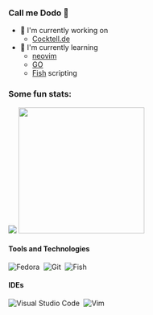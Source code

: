 ### Call me Dodo 🦤

- 🔧 I'm currently working on
   - [Cocktell.de](https://github.com/Blacktea1501/Cocktell.de)
- 📖 I'm currently learning
   - [neovim](https://neovim.io/)
   - [GO](https://go.dev/)
   - [Fish](https://fishshell.com/docs/current/) scripting

### Some fun stats:
  <p align=left>
  <img src="https://github-readme-stats-dodo.vercel.app/api/top-langs/?username=DonatienLeray&count_private=true&show_icons=true&theme=github_dark&langs_count=10&text_color=B2B2B2&border_radius=30&layout=compact&hide_title=true&size_weight=0.6&count_weight=0.4">
  <img src="https://github-readme-stats-dodo.vercel.app/api?username=DonatienLeray&amp;show_icons=true&amp;theme=github_dark&amp;border_radius=30&amp;hide_rank=true" width="250vh">
</p>

<!---
Badges from: https://dev.to/envoy_/150-badges-for-github-pnk

#### Languages:

![Java](https://img.shields.io/badge/Java-ED8B00?style=for-the-badge&logo=java&logoColor=white)&nbsp;
![Python](https://img.shields.io/badge/Python-3776AB?style=for-the-badge&logo=python&logoColor=white)&nbsp;
![LaTeX](https://img.shields.io/badge/latex-%23008080.svg?style=for-the-badge&logo=latex&logoColor=white)&nbsp;
![Markdown](https://img.shields.io/badge/markdown-%23000000.svg?style=for-the-badge&logo=markdown&logoColor=white)


#### Database

![PostgreSQL](https://img.shields.io/badge/PostgreSQL-316192?style=for-the-badge&logo=postgresql&logoColor=white)&nbsp;
--->

#### Tools and Technologies
<!---![Arch](https://img.shields.io/badge/Arch_Linux-1793D1?style=for-the-badge&logo=arch-linux&logoColor=white)&nbsp;--->
![Fedora](https://img.shields.io/badge/Fedora-294172?&logo=fedora&logoColor=white)&nbsp;
![Git](https://img.shields.io/badge/GIT-E44C30?style=platic&logo=git&logoColor=white)&nbsp;
![Fish](https://img.shields.io/badge/Fish%20shell-4EAA25?style=platic&logo=powershell&logoColor=white)&nbsp;

#### IDEs

![Visual Studio Code](https://img.shields.io/badge/Visual%20Studio%20Code-0078d7.svg?style=platic&logo=visual-studio-code&logoColor=white)&nbsp;
![Vim](https://img.shields.io/badge/NeoVim-%2357A143.svg?&style=platic&logo=neovim&logoColor=white)&nbsp;


